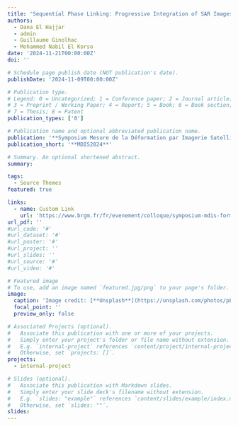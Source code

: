 ```yaml
---
title: 'Sequential Phase Linking: Progressive Integration of SAR Images for Operational Phase Estimation'
authors:
  - Dana El Hajjar
  - admin
  - Guillaume Ginolhac
  - Mohammed Nabil El Korso
date: '2024-11-21T00:00:00Z'
doi: ''

# Schedule page publish date (NOT publication's date).
publishDate: '2024-11-09T00:00:00Z'

# Publication type.
# Legend: 0 = Uncategorized; 1 = Conference paper; 2 = Journal article;
# 3 = Preprint / Working Paper; 4 = Report; 5 = Book; 6 = Book section;
# 7 = Thesis; 8 = Patent
publication_types: ['0']

# Publication name and optional abbreviated publication name.
publication: '**Symposium Mesure de la Déformation par Imagerie Satellite 2024**'
publication_short: '**MDIS2024**'

# Summary. An optional shortened abstract.
summary: 

tags:
  - Source Themes
featured: true

links:
  - name: Custom Link
    url: 'https://www.brgm.fr/fr/evenement/colloque/symposium-mdis-formaterre-2024'
url_pdf: ''
#url_code: '#'
#url_dataset: '#'
#url_poster: '#'
#url_project: ''
#url_slides: ''
#url_source: '#'
#url_video: '#'

# Featured image
# To use, add an image named `featured.jpg/png` to your page's folder.
image:
  caption: 'Image credit: [**Unsplash**](https://unsplash.com/photos/pLCdAaMFLTE)'
  focal_point: ''
  preview_only: false

# Associated Projects (optional).
#   Associate this publication with one or more of your projects.
#   Simply enter your project's folder or file name without extension.
#   E.g. `internal-project` references `content/project/internal-project/index.md`.
#   Otherwise, set `projects: []`.
projects:
  - internal-project

# Slides (optional).
#   Associate this publication with Markdown slides.
#   Simply enter your slide deck's filename without extension.
#   E.g. `slides: "example"` references `content/slides/example/index.md`.
#   Otherwise, set `slides: ""`.
slides:
---
```



